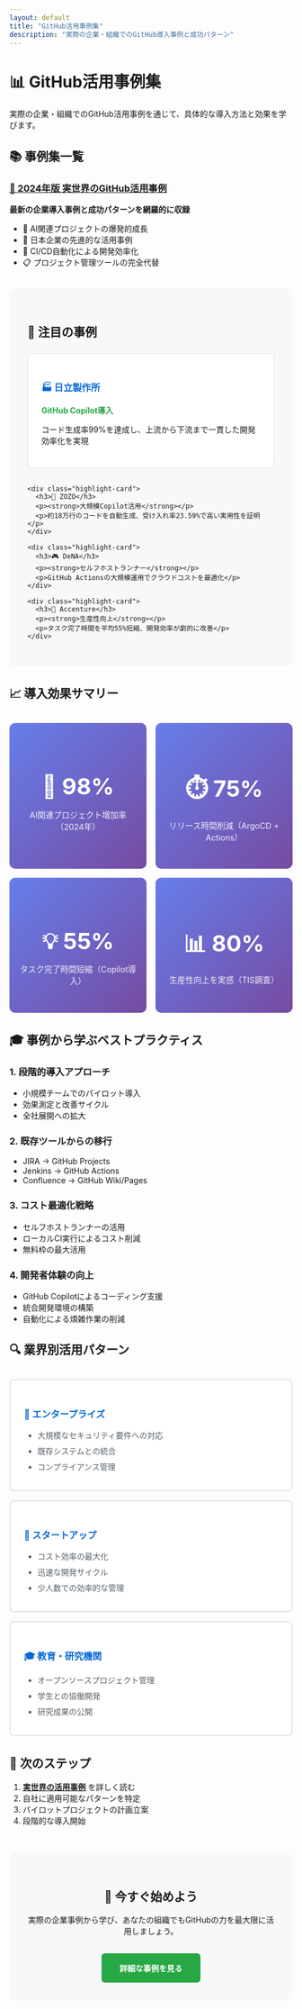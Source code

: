 ```yaml
---
layout: default
title: "GitHub活用事例集"
description: "実際の企業・組織でのGitHub導入事例と成功パターン"
---
```


# 📊 GitHub活用事例集

実際の企業・組織でのGitHub活用事例を通じて、具体的な導入方法と効果を学びます。

## 📚 事例集一覧

### [🚀 2024年版 実世界のGitHub活用事例](real-world-github-examples-2024.html)
**最新の企業導入事例と成功パターンを網羅的に収録**

- 🤖 AI関連プロジェクトの爆発的成長
- 🏢 日本企業の先進的な活用事例
- 🔧 CI/CD自動化による開発効率化
- 📋 プロジェクト管理ツールの完全代替

<div class="case-study-highlights">
  <h2>🎯 注目の事例</h2>
  
  <div class="highlight-grid">
    <div class="highlight-card">
      <h3>🏭 日立製作所</h3>
      <p><strong>GitHub Copilot導入</strong></p>
      <p>コード生成率99%を達成し、上流から下流まで一貫した開発効率化を実現</p>
    </div>
    
    <div class="highlight-card">
      <h3>🛒 ZOZO</h3>
      <p><strong>大規模Copilot活用</strong></p>
      <p>約18万行のコードを自動生成、受け入れ率23.59%で高い実用性を証明</p>
    </div>
    
    <div class="highlight-card">
      <h3>🎮 DeNA</h3>
      <p><strong>セルフホストランナー</strong></p>
      <p>GitHub Actionsの大規模運用でクラウドコストを最適化</p>
    </div>
    
    <div class="highlight-card">
      <h3>💼 Accenture</h3>
      <p><strong>生産性向上</strong></p>
      <p>タスク完了時間を平均55%短縮、開発効率が劇的に改善</p>
    </div>
  </div>
</div>

## 📈 導入効果サマリー

<div class="impact-section">
  <div class="impact-item">
    <h3>🚀 98%</h3>
    <p>AI関連プロジェクト増加率（2024年）</p>
  </div>
  <div class="impact-item">
    <h3>⏱️ 75%</h3>
    <p>リリース時間削減（ArgoCD + Actions）</p>
  </div>
  <div class="impact-item">
    <h3>💡 55%</h3>
    <p>タスク完了時間短縮（Copilot導入）</p>
  </div>
  <div class="impact-item">
    <h3>📊 80%</h3>
    <p>生産性向上を実感（TIS調査）</p>
  </div>
</div>

## 🎓 事例から学ぶベストプラクティス

### 1. 段階的導入アプローチ
- 小規模チームでのパイロット導入
- 効果測定と改善サイクル
- 全社展開への拡大

### 2. 既存ツールからの移行
- JIRA → GitHub Projects
- Jenkins → GitHub Actions
- Confluence → GitHub Wiki/Pages

### 3. コスト最適化戦略
- セルフホストランナーの活用
- ローカルCI実行によるコスト削減
- 無料枠の最大活用

### 4. 開発者体験の向上
- GitHub Copilotによるコーディング支援
- 統合開発環境の構築
- 自動化による煩雑作業の削減

## 🔍 業界別活用パターン

<div class="industry-patterns">
  <div class="pattern-card">
    <h3>🏢 エンタープライズ</h3>
    <ul>
      <li>大規模なセキュリティ要件への対応</li>
      <li>既存システムとの統合</li>
      <li>コンプライアンス管理</li>
    </ul>
  </div>
  
  <div class="pattern-card">
    <h3>🚀 スタートアップ</h3>
    <ul>
      <li>コスト効率の最大化</li>
      <li>迅速な開発サイクル</li>
      <li>少人数での効率的な管理</li>
    </ul>
  </div>
  
  <div class="pattern-card">
    <h3>🎓 教育・研究機関</h3>
    <ul>
      <li>オープンソースプロジェクト管理</li>
      <li>学生との協働開発</li>
      <li>研究成果の公開</li>
    </ul>
  </div>
</div>

## 📝 次のステップ

1. **[実世界の活用事例](real-world-github-examples-2024.html)** を詳しく読む
2. 自社に適用可能なパターンを特定
3. パイロットプロジェクトの計画立案
4. 段階的な導入開始

<div class="cta-section">
  <h2>🚀 今すぐ始めよう</h2>
  <p>実際の企業事例から学び、あなたの組織でもGitHubの力を最大限に活用しましょう。</p>
  <a href="real-world-github-examples-2024.html" class="cta-button">詳細な事例を見る</a>
</div>

<style>
/* ハイライトグリッド */
.case-study-highlights {
  background: #f6f8fa;
  padding: 2rem;
  border-radius: 10px;
  margin: 2rem 0;
}

.highlight-grid {
  display: grid;
  grid-template-columns: repeat(auto-fit, minmax(250px, 1fr));
  gap: 1rem;
  margin-top: 1.5rem;
}

.highlight-card {
  background: white;
  padding: 1.5rem;
  border-radius: 8px;
  border: 1px solid #e1e4e8;
  transition: all 0.3s ease;
}

.highlight-card:hover {
  box-shadow: 0 4px 12px rgba(0, 0, 0, 0.1);
  transform: translateY(-2px);
}

.highlight-card h3 {
  color: #0366d6;
  margin-bottom: 0.5rem;
}

.highlight-card p:first-of-type {
  font-weight: bold;
  color: #28a745;
  margin-bottom: 0.5rem;
}

/* インパクトセクション */
.impact-section {
  display: grid;
  grid-template-columns: repeat(auto-fit, minmax(200px, 1fr));
  gap: 1rem;
  margin: 2rem 0;
  text-align: center;
}

.impact-item {
  background: linear-gradient(135deg, #667eea 0%, #764ba2 100%);
  color: white;
  padding: 2rem 1rem;
  border-radius: 10px;
}

.impact-item h3 {
  font-size: 2.5rem;
  margin-bottom: 0.5rem;
}

.impact-item p {
  font-size: 0.9rem;
  opacity: 0.9;
}

/* 業界パターン */
.industry-patterns {
  display: grid;
  grid-template-columns: repeat(auto-fit, minmax(250px, 1fr));
  gap: 1rem;
  margin: 2rem 0;
}

.pattern-card {
  background: white;
  border: 2px solid #e1e4e8;
  border-radius: 8px;
  padding: 1.5rem;
}

.pattern-card h3 {
  color: #0366d6;
  margin-bottom: 1rem;
}

.pattern-card ul {
  margin: 0;
  padding-left: 1.5rem;
}

.pattern-card li {
  margin-bottom: 0.5rem;
  color: #586069;
}

/* CTAセクション */
.cta-section {
  background: #f6f8fa;
  padding: 2rem;
  border-radius: 10px;
  text-align: center;
  margin: 3rem 0;
}

.cta-button {
  display: inline-block;
  background: #28a745;
  color: white;
  padding: 1rem 2rem;
  border-radius: 6px;
  text-decoration: none;
  font-weight: bold;
  margin-top: 1rem;
  transition: background-color 0.3s ease;
}

.cta-button:hover {
  background: #218838;
  text-decoration: none;
  color: white;
}

/* レスポンシブ対応 */
@media (max-width: 768px) {
  .highlight-grid,
  .impact-section,
  .industry-patterns {
    grid-template-columns: 1fr;
  }
  
  .impact-item h3 {
    font-size: 2rem;
  }
}
</style>